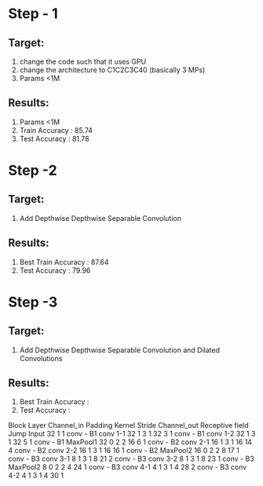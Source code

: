 Step - 1
=========
Target: 
-------
1) change the code such that it uses GPU
2) change the architecture to C1C2C3C40 (basically 3 MPs)
3) Params <1M

Results:
--------
1) Params <1M
2) Train Accuracy : 85.74
3) Test Accuracy : 81.78


Step -2 
=======
Target: 
-------
1) Add Depthwise  Depthwise Separable Convolution

Results:
--------
1) Best Train Accuracy : 87.64
2) Test Accuracy : 79.96

Step -3 
=======
Target: 
-------
1) Add Depthwise  Depthwise Separable Convolution and Dilated Convolutions

Results:
--------
1) Best Train Accuracy : 
2) Test Accuracy : 


Block	Layer	Channel_in	Padding	Kernel	Stride	Channel_out	Receptive field	Jump
Input						32	1	1
conv - B1	conv 1-1	32	1	3	1	32	3	1
conv - B1	conv 1-2	32	1	3	1	32	5	1
conv - B1	MaxPool1	32	0	2	2	16	6	1
conv - B2	conv 2-1	16	1	3	1	16	14	4
conv - B2	conv 2-2	16	1	3	1	16	16	1
conv - B2	MaxPool2	16	0	2	2	8	17	1
conv - B3	conv 3-1	8	1	3	1	8	21	2
conv - B3	conv 3-2	8	1	3	1	8	23	1
conv - B3	MaxPool2	8	0	2	2	4	24	1
conv - B3	conv 4-1	4	1	3	1	4	28	2
conv - B3	conv 4-2	4	1	3	1	4	30	1
